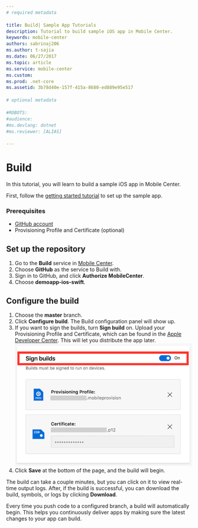 ```yaml
---
# required metadata

title: Build| Sample App Tutorials
description: Tutorial to build sample iOS app in Mobile Center.
keywords: mobile-center
authors: sabrinaj206
ms.author: t-sajia
ms.date: 06/27/2017
ms.topic: article
ms.service: mobile-center
ms.custom:
ms.prod: .net-core
ms.assetid: 3b78d40e-157f-415a-8680-ed889e95e517

# optional metadata

#ROBOTS:
#audience:
#ms.devlang: dotnet
#ms.reviewer: [ALIAS]

---
```


# Build
In this tutorial, you will learn to build a sample iOS app in Mobile Center.

First, follow the [getting started tutorial](/getting-started.md) to set up the sample app.

### Prerequisites
- [GitHub account](https://github.com/join)
- Provisioning Profile and Certificate (optional)

<!--
Add a shared scheme
To build the sample app, you'll first have to add a shared scheme to the project.
1. Open the sample app's **.xcworkspace** in XCode.
2. Select **Product** > **Scheme** > **Manage Schemes**.
3. Check the **shared** box for the project
4. Push the changes to GitHub.
-->
## Set up the repository
1. Go to the **Build** service in [Mobile Center](https://mobile.azure.com/apps).
2. Choose **GitHub** as the service to Build with.
3. Sign in to GitHub, and click **Authorize MobileCenter**.
4. Choose **demoapp-ios-swift**.

## Configure the build
1. Choose the **master** branch.
2. Click **Configure build**. The Build configuration panel will show up.
3. If you want to sign the builds, turn **Sign build** on. Upload your Provisioning Profile and Certificate, which can be found in the [Apple Developer Center](https://developer.apple.com/account/). This will let you distribute the app later.  
![Signing Builds](Images/Signing_builds_ios.png)
4. Click **Save** at the bottom of the page, and the build will begin.

The build can take a couple minutes, but you can click on it to view real-time output logs. After, if the build is successful, you can download the build, symbols, or logs by clicking **Download**.

Every time you push code to a configured branch, a build will automatically begin. This helps you continuously deliver apps by making sure the latest changes to your app can build.
